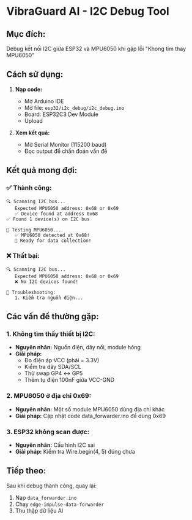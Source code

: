 # VibraGuard AI - I2C Debug Tool

## Mục đích:

Debug kết nối I2C giữa ESP32 và MPU6050 khi gặp lỗi "Khong tim thay MPU6050"

## Cách sử dụng:

1. **Nạp code:**

   - Mở Arduino IDE
   - Mở file: `esp32/i2c_debug/i2c_debug.ino`
   - Board: ESP32C3 Dev Module
   - Upload

2. **Xem kết quả:**
   - Mở Serial Monitor (115200 baud)
   - Đọc output để chẩn đoán vấn đề

## Kết quả mong đợi:

### ✅ Thành công:

```
🔍 Scanning I2C bus...
   Expected MPU6050 address: 0x68 or 0x69
   ✅ Device found at address 0x68
✅ Found 1 device(s) on I2C bus

🔧 Testing MPU6050...
   ✅ MPU6050 detected at 0x68!
   🎉 Ready for data collection!
```

### ❌ Thất bại:

```
🔍 Scanning I2C bus...
   Expected MPU6050 address: 0x68 or 0x69
   ❌ No I2C devices found!

🔧 Troubleshooting:
   1. Kiểm tra nguồn điện...
```

## Các vấn đề thường gặp:

### 1. **Không tìm thấy thiết bị I2C:**

- **Nguyên nhân:** Nguồn điện, dây nối, module hỏng
- **Giải pháp:**
  - Đo điện áp VCC (phải = 3.3V)
  - Kiểm tra dây SDA/SCL
  - Thử swap GP4 ↔ GP5
  - Thêm tụ điện 100nF giữa VCC-GND

### 2. **MPU6050 ở địa chỉ 0x69:**

- **Nguyên nhân:** Một số module MPU6050 dùng địa chỉ khác
- **Giải pháp:** Cập nhật code data_forwarder.ino để dùng 0x69

### 3. **ESP32 không scan được:**

- **Nguyên nhân:** Cấu hình I2C sai
- **Giải pháp:** Kiểm tra Wire.begin(4, 5) đúng chưa

## Tiếp theo:

Sau khi debug thành công, quay lại:

1. Nạp `data_forwarder.ino`
2. Chạy `edge-impulse-data-forwarder`
3. Thu thập dữ liệu AI
